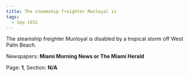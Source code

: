 ```yaml
---  
title: The steamship freighter Munloyal is  
tags:  
  - Sep 1932  
---  
```

  
The steamship freighter Munloyal is disabled by a tropical storm off West Palm Beach.  
  
Newspapers: **Miami Morning News or The Miami Herald**  
  
Page: **1**, Section: **N/A** 

